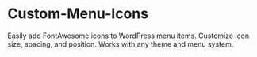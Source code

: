 # Custom-Menu-Icons
Easily add FontAwesome icons to WordPress menu items. Customize icon size, spacing, and position. Works with any theme and menu system.
